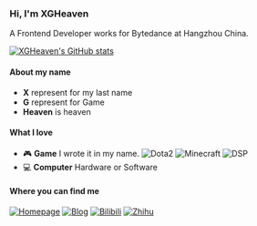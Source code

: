 ### Hi, I'm XGHeaven

A Frontend Developer works for Bytedance at Hangzhou China.

[![XGHeaven's GitHub stats](https://github-readme-stats.vercel.app/api?username=xgheaven)](https://github.com/anuraghazra/github-readme-stats)

#### About my name

- **X** represent for my last name
- **G** represent for Game
- **Heaven** is heaven

#### What I love

- 🎮 **Game** I wrote it in my name.
  ![Dota2](https://img.shields.io/badge/-Dota2-blue?style=flat-square)
  ![Minecraft](https://img.shields.io/badge/-Minecraft-blue?style=flat-square)
  ![DSP](https://img.shields.io/badge/-DSP-blue?style=flat-square)
- 💻 **Computer** Hardware or Software

#### Where you can find me

[![Homepage](https://img.shields.io/badge/-Homepage-339911?style=flat-square)](https://www.xgheaven.com)
[![Blog](https://img.shields.io/badge/-Blog-229911?style=flat-square)](https://blog.xgheaven.com)
[![Bilibili](https://img.shields.io/badge/Bilibili-@XGHeaven-00A1D6?style=flat-square&logo=bilibili)](https://space.bilibili.com/32059373)
[![Zhihu](https://img.shields.io/badge/Zhihu-@XGHeaven-0084FF?style=flat-square&logo=zhihu)](https://zhihu.com/people/XGHeaven)

